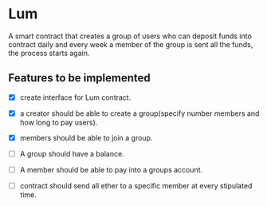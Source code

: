 # Lum

 A smart contract that creates a group of users who can deposit funds into contract
 daily and every week a member of the group is sent all the funds, the process starts again.


## Features to be implemented
- [X] create interface for Lum contract.
- [X] a creator should be able to create a group(specify number members and how long to pay users).
- [X] members should be able to join a group.
- [ ] A group should have a balance.
- [ ] A member should be able to pay into a groups account.
- [ ] contract should send all ether to a specific member at every stipulated time.


